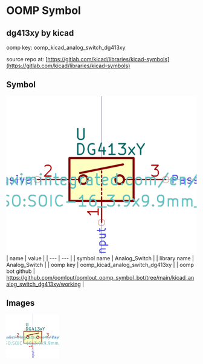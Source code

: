 # OOMP Symbol  
## dg413xy  by kicad  
  
oomp key: oomp_kicad_analog_switch_dg413xy  
  
source repo at: [https://gitlab.com/kicad/libraries/kicad-symbols](https://gitlab.com/kicad/libraries/kicad-symbols)  
## Symbol  
  
[![working.png](working_600.png)](working.png)  
| name | value | 
| --- | --- | 
| symbol name | Analog_Switch | 
| library name | Analog_Switch | 
| oomp key | oomp_kicad_analog_switch_dg413xy | 
| oomp bot github | https://github.com/oomlout/oomlout_oomp_symbol_bot/tree/main/kicad_analog_switch_dg413xy/working | 
## Images  
  
[![working.png](working_140.png)](working.png)  
